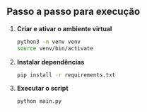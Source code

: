 ## Passo a passo para execução

1. **Criar e ativar o ambiente virtual**
   ```bash
   python3 -m venv venv
   source venv/bin/activate 
   ```

2. **Instalar dependências**
   ```bash
   pip install -r requirements.txt
   ```

3. **Executar o script**
   ```bash
   python main.py
   ```